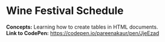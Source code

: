 # Wine Festival Schedule
<strong>Concepts:</strong> Learning how to create tables in HTML documents. <br>
<strong>Link to CodePen:</strong> https://codepen.io/pareenakaur/pen/JjeEzad



